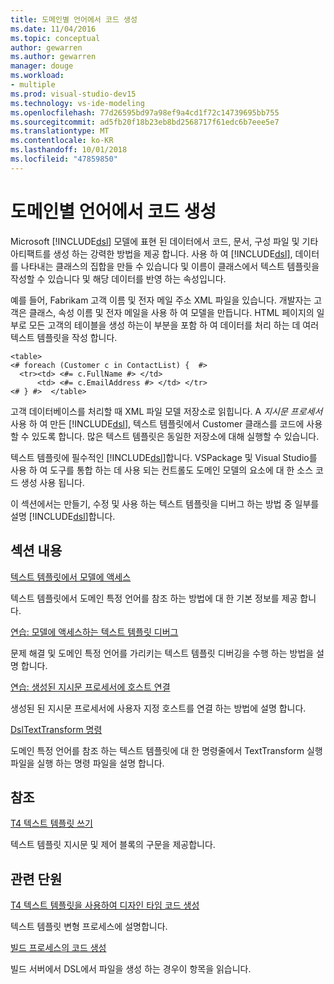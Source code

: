 ```yaml
---
title: 도메인별 언어에서 코드 생성
ms.date: 11/04/2016
ms.topic: conceptual
author: gewarren
ms.author: gewarren
manager: douge
ms.workload:
- multiple
ms.prod: visual-studio-dev15
ms.technology: vs-ide-modeling
ms.openlocfilehash: 77d26595bd97a98ef9a4cd1f72c14739695bb755
ms.sourcegitcommit: ad5fb20f18b23eb8bd2568717f61edc6b7eee5e7
ms.translationtype: MT
ms.contentlocale: ko-KR
ms.lasthandoff: 10/01/2018
ms.locfileid: "47859850"
---
```

# <a name="generating-code-from-a-domain-specific-language"></a>도메인별 언어에서 코드 생성
Microsoft [!INCLUDE[dsl](../modeling/includes/dsl_md.md)] 모델에 표현 된 데이터에서 코드, 문서, 구성 파일 및 기타 아티팩트를 생성 하는 강력한 방법을 제공 합니다. 사용 하 여 [!INCLUDE[dsl](../modeling/includes/dsl_md.md)], 데이터를 나타내는 클래스의 집합을 만들 수 있습니다 및 이름이 클래스에서 텍스트 템플릿을 작성할 수 있습니다 및 해당 데이터를 반영 하는 속성입니다.

 예를 들어, Fabrikam 고객 이름 및 전자 메일 주소 XML 파일을 있습니다. 개발자는 고객은 클래스, 속성 이름 및 전자 메일을 사용 하 여 모델을 만듭니다. HTML 페이지의 일부로 모든 고객의 테이블을 생성 하는이 부분을 포함 하 여 데이터를 처리 하는 데 여러 텍스트 템플릿을 작성 합니다.

```
<table>
<# foreach (Customer c in ContactList) {  #>
  <tr><td> <#= c.FullName #> </td>
      <td> <#= c.EmailAddress #> </td> </tr>
<# } #>  </table>
```

 고객 데이터베이스를 처리할 때 XML 파일 모델 저장소로 읽힙니다. A *지시문 프로세서*사용 하 여 만든 [!INCLUDE[dsl](../modeling/includes/dsl_md.md)], 텍스트 템플릿에서 Customer 클래스를 코드에 사용할 수 있도록 합니다. 많은 텍스트 템플릿은 동일한 저장소에 대해 실행할 수 있습니다.

 텍스트 템플릿에 필수적인 [!INCLUDE[dsl](../modeling/includes/dsl_md.md)]합니다. VSPackage 및 Visual Studio를 사용 하 여 도구를 통합 하는 데 사용 되는 컨트롤도 도메인 모델의 요소에 대 한 소스 코드 생성 사용 됩니다.

 이 섹션에서는 만들기, 수정 및 사용 하는 텍스트 템플릿을 디버그 하는 방법 중 일부를 설명 [!INCLUDE[dsl](../modeling/includes/dsl_md.md)]합니다.

## <a name="in-this-section"></a>섹션 내용
 [텍스트 템플릿에서 모델에 액세스](../modeling/accessing-models-from-text-templates.md)

 텍스트 템플릿에서 도메인 특정 언어를 참조 하는 방법에 대 한 기본 정보를 제공 합니다.

 [연습: 모델에 액세스하는 텍스트 템플릿 디버그](../modeling/walkthrough-debugging-a-text-template-that-accesses-a-model.md)

 문제 해결 및 도메인 특정 언어를 가리키는 텍스트 템플릿 디버깅을 수행 하는 방법을 설명 합니다.

 [연습: 생성된 지시문 프로세서에 호스트 연결](../modeling/walkthrough-connecting-a-host-to-a-generated-directive-processor.md)

 생성된 된 지시문 프로세서에 사용자 지정 호스트를 연결 하는 방법에 설명 합니다.

 [DslTextTransform 명령](../modeling/the-dsltexttransform-command.md)

 도메인 특정 언어를 참조 하는 텍스트 템플릿에 대 한 명령줄에서 TextTransform 실행 파일을 실행 하는 명령 파일을 설명 합니다.

## <a name="reference"></a>참조
 [T4 텍스트 템플릿 쓰기](../modeling/writing-a-t4-text-template.md)

 텍스트 템플릿 지시문 및 제어 블록의 구문을 제공합니다.

## <a name="related-sections"></a>관련 단원
 [T4 텍스트 템플릿을 사용하여 디자인 타임 코드 생성](../modeling/design-time-code-generation-by-using-t4-text-templates.md)

 텍스트 템플릿 변형 프로세스에 설명합니다.

 [빌드 프로세스의 코드 생성](../modeling/code-generation-in-a-build-process.md)

 빌드 서버에서 DSL에서 파일을 생성 하는 경우이 항목을 읽습니다.